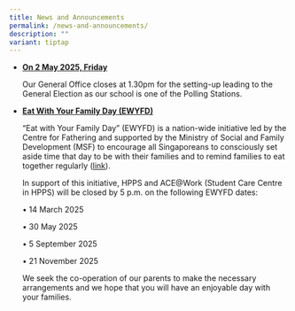 ```yaml
---
title: News and Announcements
permalink: /news-and-announcements/
description: ""
variant: tiptap
---
```

<p></p>
<ul data-tight="true" class="tight">
<li>
<p><strong><u>On 2 May 2025, Friday</u></strong>
</p>
<p>Our General Office closes at 1.30pm for the setting-up leading to the
General Election as our school is one of the Polling Stations.</p>
</li>
</ul>
<p></p>
<ul data-tight="true" class="tight">
<li>
<p><strong><u>Eat With Your Family Day (EWYFD)</u></strong>
</p>
<p>“Eat with Your Family Day” (EWYFD) is a nation-wide initiative led by
the Centre for Fathering and supported by the Ministry of Social and Family
Development (MSF) to encourage all Singaporeans to consciously set aside
time that day to be with their families and to remind families to eat together
regularly (<a href="http://fathers.com.sg/ewyfd/" rel="noopener noreferrer nofollow" target="_blank">link</a>).</p>
<p>In support of this initiative, HPPS and ACE@Work (Student Care Centre
in HPPS) will be closed by 5 p.m. on the following EWYFD dates:</p>
<p>• 14 March 2025</p>
<p>• 30 May 2025</p>
<p>• 5 September 2025</p>
<p>• 21 November 2025&nbsp;</p>
<p>We seek the co-operation of our parents to make the necessary arrangements
and we hope that you will have an enjoyable day with your families.</p>
</li>
</ul>
<p></p>
<p></p>
<p></p>